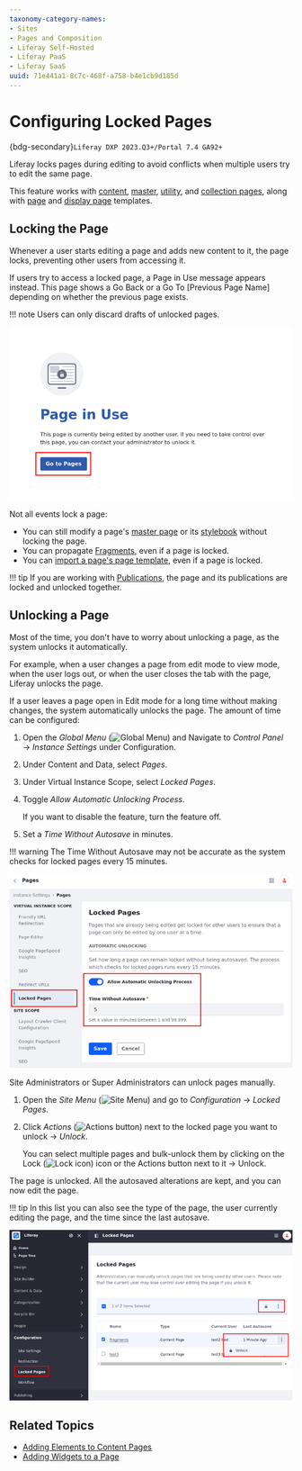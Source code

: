 ```yaml
---
taxonomy-category-names:
- Sites
- Pages and Composition
- Liferay Self-Hosted
- Liferay PaaS
- Liferay SaaS
uuid: 71e441a1-8c7c-468f-a758-b4e1cb9d185d
---
```

# Configuring Locked Pages
{bdg-secondary}`Liferay DXP 2023.Q3+/Portal 7.4 GA92+`

Liferay locks pages during editing to avoid conflicts when multiple users try to edit the same page.

This feature works with [content](../using-content-pages.md), [master](../defining-headers-and-footers/master-page-templates.md), [utility](../adding-pages/using-utility-pages.md), and [collection pages](../../../content-authoring-and-management/collections-and-collection-pages.md), along with [page](../adding-pages/creating-a-page-template.md) and [display page](../../displaying-content/using-display-page-templates.md) templates.

## Locking the Page

Whenever a user starts editing a page and adds new content to it, the page locks, preventing other users from accessing it.

If users try to access a locked page, a Page in Use message appears instead. This page shows a Go Back or a Go To [Previous Page Name] depending on whether the previous page exists.

!!! note
    Users can only discard drafts of unlocked pages.

![Trying to access locked pages redirects the user to a generic error page](./configuring-locked-pages/images/01.png)

Not all events lock a page:

- You can still modify a page's [master page](../defining-headers-and-footers/managing-master-page-templates.md) or its [stylebook](../../site-appearance/style-books.md) without locking the page.
- You can propagate [Fragments](../page-fragments-and-widgets/using-fragments.md), even if a page is locked.
- You can [import a page's page template](../adding-pages/exporting-and-importing-page-templates.md), even if a page is locked.

!!! tip
    If you are working with [Publications](../../publishing-tools/publications.md), the page and its publications are locked and unlocked together.

## Unlocking a Page

Most of the time, you don't have to worry about unlocking a page, as the system unlocks it automatically.

For example, when a user changes a page from edit mode to view mode, when the user logs out, or when the user closes the tab with the page, Liferay unlocks the page.

If a user leaves a page open in Edit mode for a long time without making changes, the system automatically unlocks the page. The amount of time can be configured:

1. Open the *Global Menu* (![Global Menu](../../../images/icon-applications-menu.png)) and Navigate to *Control Panel* &rarr; *Instance Settings* under Configuration.

1. Under Content and Data, select *Pages*.

1. Under Virtual Instance Scope, select *Locked Pages*.

1. Toggle *Allow Automatic Unlocking Process*.

   If you want to disable the feature, turn the feature off.

1. Set a *Time Without Autosave* in minutes.

!!! warning
    The Time Without Autosave may not be accurate as the system checks for locked pages every 15 minutes.

![Set the automatic unlocking time in Instance Settings](./configuring-locked-pages/images/02.png)

Site Administrators or Super Administrators can unlock pages manually.

1. Open the *Site Menu* (![Site Menu](../../../images/icon-product-menu.png)) and go to *Configuration* &rarr; *Locked Pages*.

1. Click *Actions* (![Actions button](../../../images/icon-actions.png)) next to the locked page you want to unlock &rarr; *Unlock*.

   You can select multiple pages and bulk-unlock them by clicking on the Lock (![Lock icon](../../../images/icon-lock.png)) icon or the Actions button next to it &rarr; Unlock.

The page is unlocked. All the autosaved alterations are kept, and you can now edit the page.

!!! tip
    In this list you can also see the type of the page, the user currently editing the page, and the time since the last autosave.

![If you are a Site Administrator or a Super Administrator, you can unlock any page manually](./configuring-locked-pages/images/03.png)

## Related Topics

- [Adding Elements to Content Pages](../using-content-pages/adding-elements-to-content-pages.md)
- [Adding Widgets to a Page](../using-widget-pages/adding-widgets-to-a-page.md)

